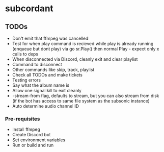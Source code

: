 # subcordant

## TODOs
* Don't emit that ffmpeg was cancelled
* Test for when play command is recieved while play is already running (enqueue but dont play) via go sr.Play() then normal Play - expect only x calls to deps
* When disconnected via Discord, cleanly exit and clear playlist
* Command to disconnect
* Other commands like skip, track, playlist
* Check all TODOs and make tickets
* Testing errors
* Say what the album name is
* Allow one signal kill to exit cleanly
* -stream-from flag, defaults to stream, but you can also stream from disk (if the bot has access to same file system as the subsonic instance)
* Auto determine audio channel ID

### Pre-requisites
* Install ffmpeg
* Create Discord bot
* Set environment variables
* Run or build and run
